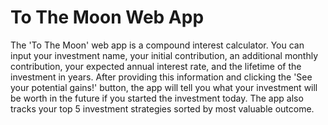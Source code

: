 # To The Moon Web App
The 'To The Moon' web app is a compound interest calculator.  You can input your investment name, your initial contribution, an additional monthly contribution, your expected annual interest rate, and the lifetime of the investment in years. After providing this information and clicking the 'See your potential gains!' button, the app will tell you what your investment will be worth in the future if you started the investment today.  The app also tracks your top 5 investment strategies sorted by most valuable outcome.
